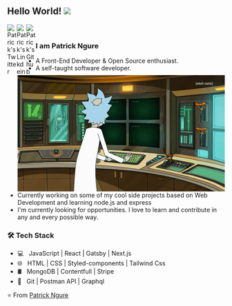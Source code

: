 ## Hello World! <img src="https://raw.githubusercontent.com/iampavangandhi/iampavangandhi/master/gifs/Hi.gif" width="30px"></h2>

<a href="https://twitter.com/Patrickngure45">
  <img align="left" alt="Patrick's Twitter" width="22px style={{color:"white"}}" src="https://cdn.jsdelivr.net/npm/simple-icons@v3/icons/twitter.svg" />
</a>
<a href="https://www.linkedin.com/in/patrick-karanja-62a42220a/">
  <img align="left" alt="Patrick's Linkdein" width="22px" src="https://cdn.jsdelivr.net/npm/simple-icons@v3/icons/linkedin.svg" />
</a>
<a href="https://github.com/patrickngure45">
  <img align="left" alt="Patrick's Github" width="22px" src="https://cdn.jsdelivr.net/npm/simple-icons@v3/icons/github.svg" />
</a>

<br />
<img align="right" alt="GIF" src="https://github.com/darshan-jain/darshan-jain/blob/master/rick.gif" />

### I am Patrick Ngure
- A Front-End Developer & Open Source enthusiast.
- A self-taught software developer. 
- Currently working on some of my cool side projects based on Web Development and learning node.js and express
- I'm currently looking for opportunities. I love to learn and contribute in any and every possible way.

<h3>🛠 Tech Stack</h3>

- 💻 &nbsp; JavaScript | React | Gatsby | Next.js
- 🌐 &nbsp; HTML | CSS | Styled-components | Tailwind Css
- 🛢 &nbsp; MongoDB | Contentfull | Stripe
- 🔧 &nbsp; Git | Postman API | Graphql

⭐️ From [Patrick Ngure](https://github.com/patrickngure45)
